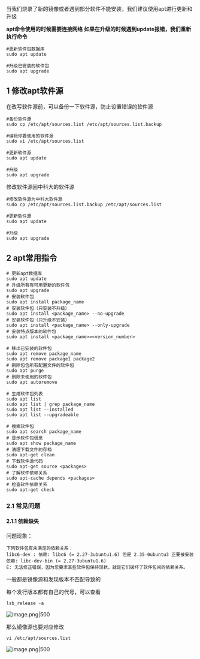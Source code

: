 
当我们烧录了新的镜像或者遇到部分软件不能安装，我们建议使用apt进行更新和升级

**apt命令使用的时候需要连接网络**
**如果在升级的时候遇到update报错，我们重新执行命令**

```shell
#更新软件包数据库
sudo apt update

#升级已安装的软件包
sudo apt upgrade
```

## 1 修改apt软件源

在改写软件源前，可以备份一下软件源，防止设置错误的软件源
```shell
#备份软件源
sudo cp /etc/apt/sources.list /etc/apt/sources.list.backup

#编辑你要使用的软件源
sudo vi /etc/apt/sources.list

#更新软件源
sudo apt update

#升级
sudo apt upgrade
```

修改软件源回中科大的软件源
```shell
#修改软件源为中科大软件源
sudo cp /etc/apt/sources.list.backup /etc/apt/sources.list

#更新软件源
sudo apt update

#升级
sudo apt upgrade
```

## 2 apt常用指令

```shell
# 更新apt数据库
sudo apt update
# 升级所有有可用更新的软件包
sudo apt upgrade
# 安装软件包
sudo apt install package_name
# 安装软件包（只安装不升级）
sudo apt install <package_name> --no-upgrade
# 安装软件包（只升级不安装）
sudo apt install <package_name> --only-upgrade
# 安装特点版本的软件包
sudo apt install <package_name>=<version_number>

# 移出已安装的软件包
sudo apt remove package_name
sudo apt remove package1 package2
# 删除包含所有配置文件的软件包
sudo apt purge
# 删除未使用的软件包
sudo apt autoremove

# 生成软件包列表
sudo apt list
sudo apt list | grep package_name
sudo apt list --installed
sudo apt list --upgradeable

# 搜索软件包
sudo apt search package_name
# 显示软件包信息
sudo apt show package_name
# 清理下载文件的存档
sudo apt-get clean
# 下载软件源代码
sudo apt-get source <packages>
# 了解软件依赖关系
sudo apt-cache depends <packages>
# 检查软件依赖关系
sudo apt-get check
```

### 2.1 常见问题

#### 2.1.1 依赖缺失

问题现象：
```shell
下列软件包有未满足的依赖关系：
libc6-dev : 依赖: libc6 (= 2.27-3ubuntu1.6) 但是 2.35-0ubuntu3 正要被安装
依赖: libc-dev-bin (= 2.27-3ubuntu1.6)
E: 无法修正错误，因为您要求某些软件包保持现状，就是它们破坏了软件包间的依赖关系。
```

一般都是镜像源和发现版本不匹配导致的

每个发行版本都有自己的代号，可以查看
```shell
lsb_release -a
```

![image.png|500](https://my-obsidian-image.oss-cn-guangzhou.aliyuncs.com/2025/05/9366960ec2c1d84345869fe962df2520.png)

那么镜像源也要对应修改
```shell
vi /etc/apt/sources.list
```

![image.png|500](https://my-obsidian-image.oss-cn-guangzhou.aliyuncs.com/2025/05/1fdda9da3164470d320308b16a1bfcf2.png)
